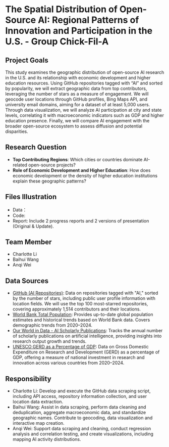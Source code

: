 # The Spatial Distribution of Open-Source AI: Regional Patterns of Innovation and Participation in the U.S. - Group Chick-Fil-A
## Project Goals
This study examines the geographic distribution of open-source AI research in the U.S. and its relationship with economic development and higher education resources. Using GitHub repositories tagged with “AI” and sorted by popularity, we will extract geographic data from top contributors, leveraging the number of stars as a measure of engagement. We will geocode user locations through GitHub profiles, Bing Maps API, and university email domains, aiming for a dataset of at least 5,000 users. Through data visualization, we will analyze AI participation at city and state levels, correlating it with macroeconomic indicators such as GDP and higher education presence. Finally, we will compare AI engagement with the broader open-source ecosystem to assess diffusion and potential disparities.
## Research Question
- **Top Contributing Regions**: Which cities or countries dominate AI-related open-source projects?
- **Role of Economic Development and Higher Education**: How does economic development or the density of higher education institutions explain these geographic patterns?
## Files Illustration
- Data：
- Code:
- Report: Include 2 progress reports and 2 versions of presentation (Original & Update).
## Team Member
- Charlotte Li
- Baihui Wang 
- Anqi Wei
## Data Sources 
- [GitHub (AI Repositories)](https://github.com/topics/ai): Data on repositories tagged with "AI," sorted by the number of stars, including public user profile information with location fields. We will use the top 100 most-starred repositories, covering approximately 1,514 contributors and their locations.
- [World Bank Total Population](https://www.bing.com/search?pglt=2339&q=world+bank+total+population&cvid=3ad414a6781e449a9a830473747e2d65&gs_lcrp=EgRlZGdlKgYIABBFGDkyBggAEEUYOTIGCAEQABhAMgYIAhAAGEAyBggDEAAYQDIGCAQQABhAMgYAyBggFEAAYQDIGCAYQABhAMgYIBxAAGEAyBggIEAAYQNIBQg4MDc5ajBqMagCALACAA&FORM=ANNTA1&PC=U531): Provides up-to-date global population estimates and historical trends based on World Bank data. Covers demographic trends from 2020–2024.  
- [Our World in Data - AI Scholarly Publications](https://ourworldindata.org/grapher/annual-scholarly-publications-on-artificial-intelligence): Tracks the annual number of scholarly publications on artificial intelligence, providing insights into research output growth and trends.  
- [UNESCO GERD as a Percentage of GDP](https://databrowser.uis.unesco.org/): Data on Gross Domestic Expenditure on Research and Development (GERD) as a percentage of GDP, offering a measure of national investment in research and innovation across various countries from 2020–2024.  
## Responsibility
- Charlotte Li: Develop and execute the GitHub data scraping script, including API access, repository information collection, and user location data extraction.
- Baihui Wang: Assist in data scraping, perform data cleaning and deduplication, aggregate macroeconomic data, and standardize geographic names. Contribute to geocoding, data visualization and interactive map creation.
- Anqi Wei: Support data scraping and cleaning, conduct regression analysis and correlation testing, and create visualizations, including mapping AI activity distributions.
